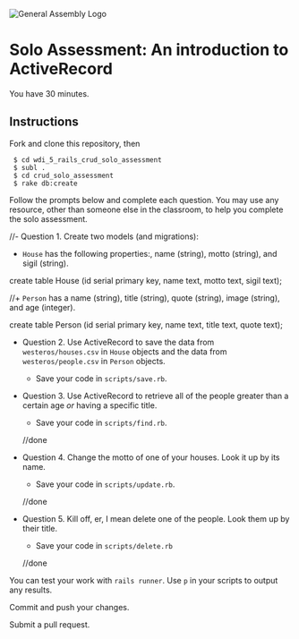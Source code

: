 ![General Assembly Logo](http://i.imgur.com/ke8USTq.png)

# Solo Assessment:  An introduction to ActiveRecord

You have 30 minutes.

## Instructions

Fork and clone this repository, then

```bashs
 $ cd wdi_5_rails_crud_solo_assessment
 $ subl .
 $ cd crud_solo_assessment
 $ rake db:create
```

Follow the prompts below and complete each question.  You may use any resource, other than someone else in the classroom, to help you complete the solo assessment.

//- Question 1. Create two models (and migrations):
  +   `House` has the following properties:, name (string), motto (string), and sigil (string).

create table House (id serial primary key, name text, motto text, sigil text);

  //+   `Person` has a name (string), title (string), quote (string), image (string), and age (integer).

  create table Person (id serial primary key, name text, title text, quote text);

- Question 2. Use ActiveRecord to save the data from `westeros/houses.csv` in `House` objects and the data from `westeros/people.csv` in `Person` objects.
  + Save your code in `scripts/save.rb`.

- Question 3. Use ActiveRecord to retrieve all of the people greater than a certain age *or* having a specific title.
  + Save your code in `scripts/find.rb`.

  //done

- Question 4. Change the motto of one of your houses. Look it up by its name.
  + Save your code in `scripts/update.rb`.

  //done

- Question 5. Kill off, er, I mean delete one of the people. Look them up by their title.
  + Save your code in `scripts/delete.rb`

  //done


You can test your work with `rails runner`.  Use `p` in your scripts to output any results.

Commit and push your changes.

Submit a pull request.
